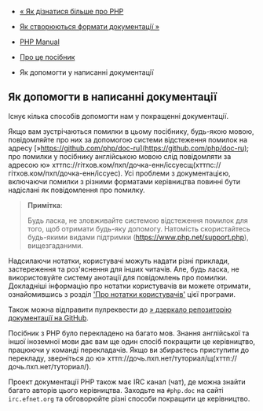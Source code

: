 - [« Як дізнатися більше про PHP](about.more.md)
- [Як створюються формати документації »](about.generate.md)

- [PHP Manual](index.md)
- [Про це посібник](about.md)
- Як допомогти у написанні документації

## Як допомогти в написанні документації

Існує кілька способів допомогти нам у покращенні документації.

Якщо вам зустрічаються помилки в цьому посібнику, будь-якою мовою,
повідомляйте про них за допомогою системи відстеження помилок на адресу
[»https://github.com/php/doc-ru](https://github.com/php/doc-ru); про
помилки у посібнику англійською мовою слід повідомляти за адресою
ю» хттпс://гітхов.ком/пхп/дочка-енн/іссуесщ(хттпс://гітхов.ком/пхп/дочка-енн/іссуес).
Усі проблеми з документацією, включаючи помилки з різними форматами
керівництва повинні бути надіслані як повідомлення про помилку.

> **Примітка**:
>
> Будь ласка, не зловживайте системою відстеження помилок для того,
> щоб отримати будь-яку допомогу. Натомість скористайтесь
> будь-якими видами підтримки (https://www.php.net/support.php),
> вищезгаданими.

Надсилаючи нотатки, користувачі можуть надати різні приклади,
застереження та роз'яснення для інших читачів. Але, будь ласка, не
використовуйте систему анотації для повідомлень про помилки. Докладніші
інформацію про нотатки користувачів ви можете отримати, ознайомившись з
розділ ['Про нотатки користувачів'](about.notes.md) цієї програми.

Також можна відправити пулреквести до [» дзеркало репозиторію документації на GitHub](https://github.com/php/doc-ru).

Посібник з PHP було перекладено на багато мов. Знання англійської та
іншої іноземної мови дає вам ще один спосіб покращити це
керівництво, працюючи у команді перекладачів. Якщо ви збираєтесь
приступити до перекладу, зверніться до
ю» хттп://дочь.пхп.нет/туториал/щ(хттп://дочь.пхп.нет/туториал/).

Проект документації PHP також має IRC канал (чат), де можна знайти
багато авторів цього керівництва. Заходьте на `#php.doc` на сайті
`irc.efnet.org` та обговорюйте різні способи покращити це
керівництво.
